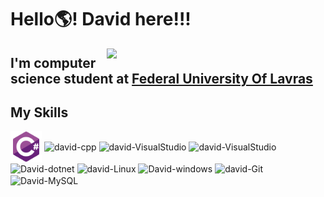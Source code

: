<div>
<h1>Hello🌎! David here!!!</h1>
<img align="right" src="https://user-images.githubusercontent.com/73839667/236026085-14a85404-ecc3-4211-8d5f-01ca287a01da.png" width="350" />

<h2>I'm computer science student at <a href="https://ufla.br/">Federal University Of Lavras</a></h2>

<h2>My Skills</h2>
<img align="center" alt="david-Csharp" height="50" width="50"
src="https://raw.githubusercontent.com/devicons/devicon/master/icons/csharp/csharp-original.svg"> <img
align="center" alt="david-cpp" height="50" width="50"
src="https://user-images.githubusercontent.com/73839667/148657872-449fdb27-b1d2-4be7-8620-c9d5d788bfe2.png">
<img align="center" alt="david-VisualStudio" height="50" width="50"
src="https://user-images.githubusercontent.com/73839667/159142016-2e951e1a-1df0-4965-a956-c42ede01ad0f.png">
<img align="center" alt="david-VisualStudio" height="50" width="50"
src="https://user-images.githubusercontent.com/73839667/148657708-66a6de0e-ba57-4966-84e0-93636bd45454.png">
<img align="center" alt="David-dotnet" height="50" width="50"
src="https://user-images.githubusercontent.com/73839667/170784638-d80e2a22-8fa8-4bfb-8f91-12779b2bf36d.png">
<img align="center" alt="david-Linux" height="50" width="50"
src="https://user-images.githubusercontent.com/73839667/170783938-1fa2818e-a453-449e-9b08-4bf699087932.png">
<img align="center" alt="David-windows" height="50" width="50"
src="https://user-images.githubusercontent.com/73839667/170786416-626ab243-b6c9-4586-96a1-7d8babcbaaa6.png">
<img align="center" alt="david-Git" height="50" width="50"
src="https://user-images.githubusercontent.com/73839667/148657974-293112d0-c46a-4401-aae1-d7393243ba45.png">
<img align="center" alt="David-MySQL" height="90" width="90"
src="https://user-images.githubusercontent.com/73839667/159141917-c85b1502-9d16-4ceb-bd4c-744cb28ffcaf.png">
</div>
